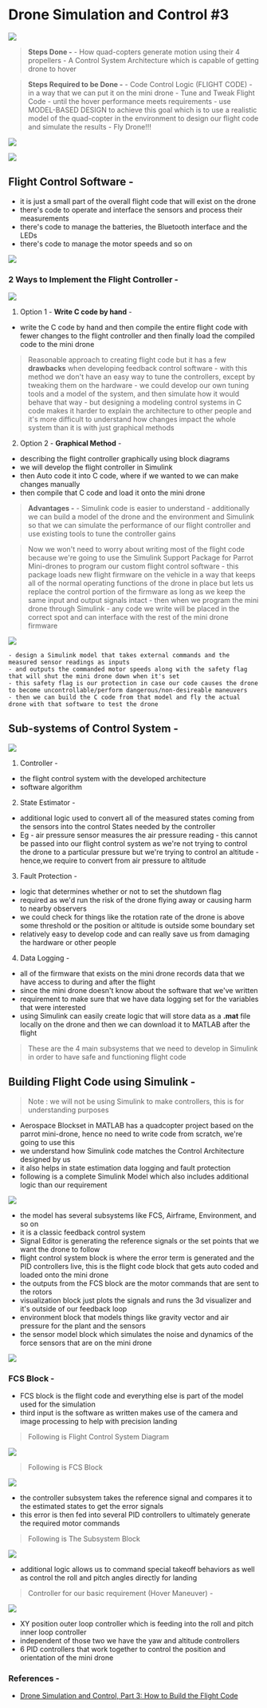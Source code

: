 # Drone Simulation and Control #3

![](./References/3_1.png)

> **Steps Done -**
    - How quad-copters generate motion using their 4 propellers
    - A Control System Architecture which is capable of getting drone to hover

> **Steps Required to be Done -**
    - Code Control Logic (FLIGHT CODE) - in a way that we can put it on the mini drone
    - Tune and Tweak Flight Code - until the hover performance meets requirements - use MODEL-BASED DESIGN to achieve this goal which is to use a realistic model of the quad-copter in the environment to design our flight code and simulate the results
    - Fly Drone!!!

![](./References/3_2.png)

![](./References/3_3.png)



## Flight Control Software -

- it is just a small part of the overall flight code that will exist on the drone
- there's code to operate and interface the sensors and process their measurements
- there's code to manage the batteries, the Bluetooth interface and the LEDs
- there's code to manage the motor speeds and so on 

![](./References/3_4.png)

### 2 Ways to Implement the Flight Controller -

![](./References/3_5.png)

1. Option 1 - **Write C code by hand** -

- write the C code by hand and then compile the entire flight code with fewer changes to the flight controller and then finally load the compiled code to the mini drone

> Reasonable approach to creating flight code but it has a few **drawbacks** when developing feedback control software 
    - with this method we don't have an easy way to tune the controllers, except by tweaking them on the hardware
    - we could develop our own tuning tools and a model of the system, and then simulate how it would behave that way
    - but designing a modeling control systems in C code makes it harder to explain the architecture to other people and it's more difficult to understand how changes impact the whole system than it is with just graphical methods 
    
2. Option 2 - **Graphical Method** -

- describing the flight controller graphically using block diagrams
- we will develop the flight controller in Simulink
- then Auto code it into C code, where if we wanted to we can make changes manually 
- then compile that C code and load it onto the mini drone

> **Advantages -**
    - Simulink code is easier to understand 
    - additionally we can build a model of the drone and the environment and Simulink so that we can simulate the performance of our flight controller and use existing tools to tune the controller gains

> Now we won't need to worry about writing most of the flight code because we're going to use the Simulink Support Package for Parrot Mini-drones to program our custom flight control software 
    - this package loads new flight firmware on the vehicle in a way that keeps all of the normal operating functions of the drone in place but lets us replace the control portion of the firmware as long as we keep the same input and output signals intact 
    - then when we program the mini drone through Simulink 
    - any code we write will be placed in the correct spot and can interface with the rest of the mini drone firmware

![](./References/3_6.png)

    - design a Simulink model that takes external commands and the measured sensor readings as inputs
    - and outputs the commanded motor speeds along with the safety flag that will shut the mini drone down when it's set
    - this safety flag is our protection in case our code causes the drone to become uncontrollable/perform dangerous/non-desireable maneuvers
    - then we can build the C code from that model and fly the actual drone with that software to test the drone



## Sub-systems of Control System -

![](./References/3_7.png)

1. Controller -

- the flight control system with the developed architecture
- software algorithm


2. State Estimator -

- additional logic used to convert all of the measured states coming from the sensors into the control States needed by the controller
- Eg - air pressure sensor measures the air pressure reading 
        - this cannot be passed into our flight control system as we're not trying to control the drone to a particular pressure but we're trying to control an altitude 
        - hence,we require to convert from air pressure to altitude 


3. Fault Protection -

- logic that determines whether or not to set the shutdown flag 
- required as we'd run the risk of the drone flying away or causing harm to nearby observers 
- we could check for things like the rotation rate of the drone is above some threshold or the position or altitude is outside some boundary set
- relatively easy to develop code and can really save us from damaging the hardware or other people 


4. Data Logging -

- all of the firmware that exists on the mini drone records data that we have access to during and after the flight 
- since the mini drone doesn't know about the software that we've written 
- requirement to make sure that we have data logging set for the variables that were interested
- using Simulink can easily create logic
that will store data as a **.mat** file locally on the drone and then we can download it to MATLAB after the flight

> These are the 4 main subsystems that we need to develop in Simulink in order to have safe and functioning flight code



## Building Flight Code using Simulink -

> Note : we will not be using Simulink to make controllers, this is for understanding purposes

- Aerospace Blockset in MATLAB has a quadcopter project based on the parrot mini-drone, hence no need to write code from scratch, we're going to use this
- we understand how Simulink code matches the Control Architecture designed by us
- it also helps in state estimation data logging and fault protection
- following is a complete Simulink Model which also includes additional logic than our requirement

![](./References/3_8.png)

- the model has several subsystems like FCS, Airframe, Environment, and so on
- it is a classic feedback control system
- Signal Editor is generating the reference signals or the set points that we want the drone to follow
- flight control system block is where the error term is generated and the PID controllers live, this is the flight code block that gets auto coded and loaded onto the mini drone 
- the outputs from the FCS block are the motor commands that are sent to the rotors
- visualization block just plots the signals and runs the 3d visualizer and it's outside of our feedback loop
- environment block that models things like gravity vector and air pressure for the plant and the sensors
- the sensor model block which simulates the noise and dynamics of the force sensors that are on the mini drone

![](./References/3_9.png)

### FCS Block - 

- FCS block is the flight code and everything else is part of the model used for the simulation
- third input is the software as written makes use of the camera and image processing to help with precision landing 

> Following is Flight Control System Diagram

![](./References/3_10.png)

> Following is FCS Block

![](./References/3_11.png)

- the controller subsystem takes the reference signal and compares it to the estimated states to get the error signals
- this error is then fed into several PID controllers to ultimately generate the required motor commands

> Following is The Subsystem Block

![](./References/3_12.png)

- additional logic allows us to command special takeoff behaviors as well as control the roll and pitch angles directly for landing


> Controller for our basic requirement (Hover Maneuver) -

![](./References/3_13.png)

- XY position outer loop controller which is feeding into the roll and pitch inner loop controller
- independent of those two we have the yaw and altitude controllers
- 6 PID controllers that work together to control the position and orientation of the mini drone


### References -

- [Drone Simulation and Control, Part 3: How to Build the Flight Code](https://www.youtube.com/watch?v=3Gtb5Eq1Lvk&list=PLn8PRpmsu08oOLBVYYIwwN_nvuyUqEjrj&index=4)
